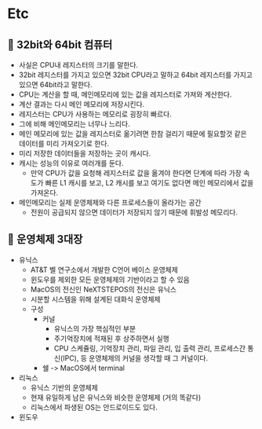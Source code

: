 # Etc

## 🍎 32bit와 64bit 컴퓨터
- 사실은 CPU내 레지스터의 크기를 말한다.
- 32bit 레지스터를 가지고 있으면 32bit CPU라고 말하고 64bit 레지스터를 가지고 있으면 64bit라고 말한다.
- CPU는 계산을 할 때, 메인메모리에 있는 값을 레지스터로 가져와 계산한다.
- 계산 결과는 다시 메인 메모리에 저장시킨다.
- 레지스터는 CPU가 사용하는 메모리로 굉장히 빠르다.
- 그에 비해 메인메모리는 너무나 느리다.
- 메인 메모리에 있는 값을 레지스터로 옮기려면 한참 걸리기 때문에 필요할것 같은 데이터를 미리 가져오기로 한다.
- 미리 저장한 데이터들을 저장하는 곳이 캐시다.
- 캐시는 성능의 이유로 여러개를 둔다.
    - 만약 CPU가 값을 요청해 레지스터로 값을 옮겨야 한다면 단계에 따라 가장 속도가 빠른 L1 캐시를 보고, L2 캐시를 보고 여기도 없다면 메인 메모리에서 값을 가져온다.
- 메인메모리는 실제 운영체제와 다른 프로세스들이 올라가는 공간
    - 전원이 공급되지 않으면 데이터가 저장되지 않기 때문에 휘발성 메모리다.


## 🍎 운영체제 3대장
- 유닉스
    - AT&T 벨 연구소에서 개발한 C언어 베이스 운영체제
    - 윈도우를 제외한 모든 운영체제의 기반이라고 할 수 있음
    - MacOS의 전신인 NeXTSTEPOS의 전신은 유닉스
    - 시분할 시스템을 위해 설계된 대화식 운영체제
    - 구성
        - 커널
            - 유닉스의 가장 핵심적인 부분
            - 주기억장치에 적재된 후 상주하면서 실행
            - CPU 스케쥴링, 기억장치 관리, 파일 관리, 입 출력 관리, 프로세스간 통신(IPC), 등 운영체제의 커널을 생각할 때 그 커널이다.
        - 쉘 -> MacOS에서 terminal
- 리눅스
    - 유닉스 기반의 운영체제
    - 현재 유일하게 남은 유닉스와 비슷한 운영체제 (거의 똑같다)
    - 리눅스에서 파생된 OS는 안드로이드도 있다.
- 윈도우

